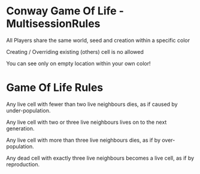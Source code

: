 # Conway Game Of Life - MultisessionRules

All Players share the same world, seed and creation within a specific color

Creating / Overriding existing (others) cell is no allowed

You can see only on empty location within your own color!

# Game Of Life Rules

Any live cell with fewer than two live neighbours dies, as if caused by under-population.

Any live cell with two or three live neighbours lives on to the next generation.

Any live cell with more than three live neighbours dies, as if by over-population.

Any dead cell with exactly three live neighbours becomes a live cell, as if by reproduction.
